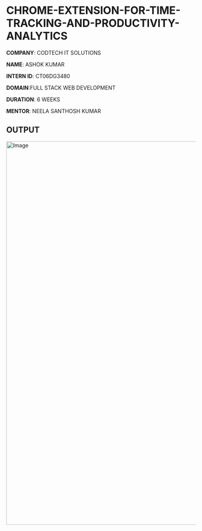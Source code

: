 # CHROME-EXTENSION-FOR-TIME-TRACKING-AND-PRODUCTIVITY-ANALYTICS

**COMPANY**: CODTECH IT SOLUTIONS

**NAME**: ASHOK KUMAR

**INTERN ID**: CT06DG3480

**DOMAIN**:FULL STACK WEB DEVELOPMENT

**DURATION**: 6 WEEKS

**MENTOR**: NEELA SANTHOSH KUMAR

## OUTPUT

<img width="1919" height="1019" alt="Image" src="https://github.com/user-attachments/assets/64363bf1-70a2-4590-8889-52d384a4c8cb" />
